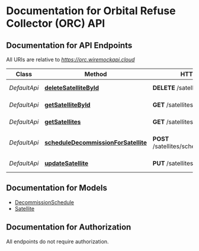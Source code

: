# Documentation for Orbital Refuse Collector (ORC) API

<a name="documentation-for-api-endpoints"></a>
## Documentation for API Endpoints

All URIs are relative to *https://orc.wiremockapi.cloud*

| Class | Method | HTTP request | Description |
|------------ | ------------- | ------------- | -------------|
| *DefaultApi* | [**deleteSatelliteById**](Apis/DefaultApi.md#deletesatellitebyid) | **DELETE** /satellites/{id} | Delete a satellite |
*DefaultApi* | [**getSatelliteById**](Apis/DefaultApi.md#getsatellitebyid) | **GET** /satellites/{id} | Get a satellite by ID |
*DefaultApi* | [**getSatellites**](Apis/DefaultApi.md#getsatellites) | **GET** /satellites | Get a list of satellites |
*DefaultApi* | [**scheduleDecommissionForSatellite**](Apis/DefaultApi.md#scheduledecommissionforsatellite) | **POST** /satellites/scheduleDecommission | Schedule decommission for a satellite |
*DefaultApi* | [**updateSatellite**](Apis/DefaultApi.md#updatesatellite) | **PUT** /satellites | Update a satellite |


<a name="documentation-for-models"></a>
## Documentation for Models

 - [DecommissionSchedule](./Models/DecommissionSchedule.md)
 - [Satellite](./Models/Satellite.md)


<a name="documentation-for-authorization"></a>
## Documentation for Authorization

All endpoints do not require authorization.
